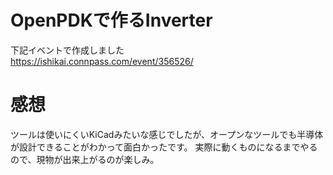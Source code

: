 # OpenPDKで作るInverter

下記イベントで作成しました  
https://ishikai.connpass.com/event/356526/

# 感想

ツールは使いにくいKiCadみたいな感じでしたが、オープンなツールでも半導体が設計できることがわかって面白かったです。
実際に動くものになるまでやるので、現物が出来上がるのが楽しみ。
